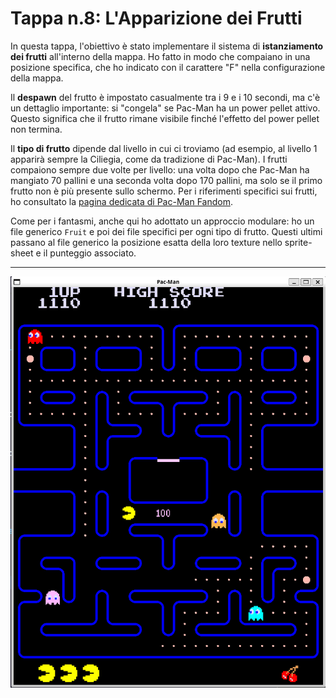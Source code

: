 # Tappa n.8: L'Apparizione dei Frutti

In questa tappa, l'obiettivo è stato implementare il sistema di **istanziamento dei frutti** all'interno della mappa. Ho fatto in modo che compaiano in una posizione specifica, che ho indicato con il carattere "F" nella configurazione della mappa.

Il **despawn** del frutto è impostato casualmente tra i 9 e i 10 secondi, ma c'è un dettaglio importante: si "congela" se Pac-Man ha un power pellet attivo. Questo significa che il frutto rimane visibile finché l'effetto del power pellet non termina.

Il **tipo di frutto** dipende dal livello in cui ci troviamo (ad esempio, al livello 1 apparirà sempre la Ciliegia, come da tradizione di Pac-Man). I frutti compaiono sempre due volte per livello: una volta dopo che Pac-Man ha mangiato 70 pallini e una seconda volta dopo 170 pallini, ma solo se il primo frutto non è più presente sullo schermo. Per i riferimenti specifici sui frutti, ho consultato la [pagina dedicata di Pac-Man Fandom](https://pacman.fandom.com/wiki/Fruits).

Come per i fantasmi, anche qui ho adottato un approccio modulare: ho un file generico `Fruit` e poi dei file specifici per ogni tipo di frutto. Questi ultimi passano al file generico la posizione esatta della loro texture nello sprite-sheet e il punteggio associato.

---

![Demo con i frutti](images/demo.png)